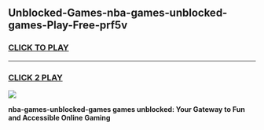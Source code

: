 
## Unblocked-Games-nba-games-unblocked-games-Play-Free-prf5v
<h3>
<a href="https://premium76.site?title=nba-games-unblocked-games&ref=18A1">CLICK TO PLAY</a></h3>
<hr>

<h3>
<a href="https://premium76.site?title=nba-games-unblocked-games&ref=18A1">CLICK 2 PLAY</a>
  
</h3>

<a href="https://premium76.site?title=nba-games-unblocked-games&ref=18A1"><img src="https://clearcache.store/games.png"></a>


**nba-games-unblocked-games games unblocked: Your Gateway to Fun and Accessible Online Gaming**
